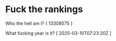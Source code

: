 # Fuck the rankings

Who the hell am I?
{ 13308575 }

What fucking year is it?
[ 2025-03-10T07:23:20Z ]
